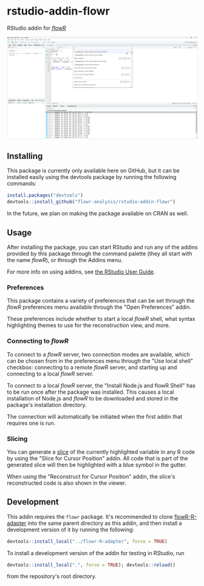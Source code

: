 # rstudio-addin-flowr

RStudio addin for [*flowR*](https://github.com/Code-Inspect/flowr)

![A screenshot of the addin in use, showing the command palette with flowR addins visible, as well as a reconstructed piece of code in the viewer to the left](media/splash.png)

## Installing
This package is currently only available here on GitHub, but it can be installed easily using the devtools package by running the following commands:
```R
install.packages("devtools")
devtools::install_github("flowr-analysis/rstudio-addin-flowr")
```

In the future, we plan on making the package available on CRAN as well.

## Usage

After installing the package, you can start RStudio and run any of the addins provided by this package through the command palette (they all start with the name *flowR*), or through the Addins menu.

For more info on using addins, see [the RStudio User Guide](https://docs.posit.co/ide/user/ide/guide/productivity/add-ins.html).

### Preferences

This package contains a variety of preferences that can be set through the *flowR* preferences menu available through the "Open Preferences" addin. 

These preferences include whether to start a local *flowR* shell, what syntax highlighting themes to use for the reconstruction view, and more.

### Connecting to *flowR*

To connect to a *flowR* server, two connection modes are available, which can be chosen from in the preferences menu through the "Use local shell" checkbox: connecting to a remote *flowR* server, and starting up and connecting to a local *flowR* server.

To connect to a local *flowR* server, the "Install Node.js and flowR Shell" has to be run once after the package was installed. This causes a local installation of Node.js and *flowR* to be downloaded and stored in the package's installation directory.

The connection will automatically be initiated when the first addin that requires one is run.

### Slicing

You can generate a [slice](https://github.com/flowr-analysis/flowr/wiki/Terminology#program-slice) of the currently highlighted variable in any R code by using the "Slice for Cursor Position" addin. All code that is part of the generated slice will then be highlighted with a blue symbol in the gutter.

When using the "Reconstruct for Cursor Position" addin, the slice's reconstructed code is also shown in the viewer.

## Development

This addin requires the `flowr` package. It's recommended to clone [flowR-R-adapter](https://github.com/flowr-analysis/flowR-R-adapter) into the same parent directory as this addin, and then install a development version of it by running the following:

```R
devtools::install_local("../flowr-R-adapter", force = TRUE)
```

To install a development version of the addin for testing in RStudio, run

```R
devtools::install_local(".", force = TRUE); devtools::reload()
```

from the repository's root directory.
